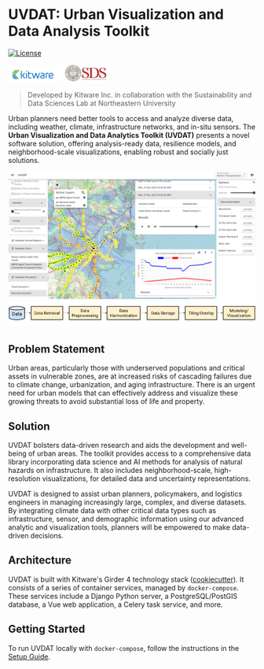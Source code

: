 # UVDAT: Urban Visualization and Data Analysis Toolkit
[![License][apache-license-image]][license-link]

<img style="display: inline-block;" src="kitware.svg" alt="Kitware Logo" href="https://kitware.com" width="100">
<img style="display: inline-block;" src="sds_lab.png" alt="NEU SDS Lab Logo" href="https://https://sdslab.io/" width="100">

> Developed by Kitware Inc. in collaboration with the Sustainability and Data Sciences Lab at Northeastern University


Urban planners need better tools to access and analyze diverse data, including weather, climate, infrastructure networks, and in-situ sensors. The **Urban Visualization and Data Analytics Toolkit (UVDAT)** presents a novel software solution, offering analysis-ready data, resilience models, and neighborhood-scale visualizations, enabling robust and socially just solutions.

![](uvdat_screenshot.png)
![](uvdat_flow.jpg)

## Problem Statement
Urban areas, particularly those with underserved populations and critical assets in vulnerable zones, are at increased risks of cascading failures due to climate change, urbanization, and aging infrastructure. There is an urgent need for urban models that can effectively address and visualize these growing threats to avoid substantial loss of life and property.

## Solution
UVDAT bolsters data-driven research and aids the development and well-being of urban areas. The toolkit provides access to a comprehensive data library incorporating data science and AI methods for analysis of natural hazards on infrastructure. It also includes neighborhood-scale, high-resolution visualizations, for detailed data and uncertainty representations.

UVDAT is designed to assist urban planners, policymakers, and logistics engineers in managing increasingly large, complex, and diverse datasets. By integrating climate data with other critical data types such as infrastructure, sensor, and demographic information using our advanced analytic and visualization tools, planners will be empowered to make data-driven decisions.

## Architecture
UVDAT is built with Kitware's Girder 4 technology stack ([cookiecutter][girder-4-cookiecutter-link]). It consists of a series of container services, managed by `docker-compose`. These services include a Django Python server, a PostgreSQL/PostGIS database, a Vue web application, a Celery task service, and more.

## Getting Started
To run UVDAT locally with `docker-compose`, follow the instructions in the [Setup Guide](setup.md).

[apache-license-image]: https://img.shields.io/badge/license-Apache%202-blue.svg
[license-link]: https://raw.githubusercontent.com/OpenGeoscience/uvdat/master/LICENSE
[girder-4-cookiecutter-link]: https://github.com/girder/cookiecutter-girder-4
